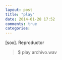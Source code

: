 ```yaml
---
layout: post
title: "play"
date: 2014-01-28 17:52
comments: true
categories: 
---
```

[sox]. Reproductor

>$ play archivo.wav

